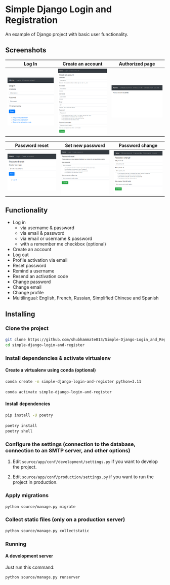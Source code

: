 # Simple Django Login and Registration

An example of Django project with basic user functionality.

## Screenshots

| Log In | Create an account | Authorized page |
| -------|--------------|-----------------|
| <img src="source/screenshots/login.png" width="200"> | <img src="source/screenshots/create_an_account.png" width="200"> | <img src="source/screenshots/authorized_page.png " width="200"> |

| Password reset | Set new password | Password change |
| ---------------|------------------|-----------------|
| <img src="source/screenshots/password_reset.png" width="200"> | <img src="source/screenshots/set_new_password.png" width="200"> | <img src="source/screenshots/password_change.png" width="200"> |

## Functionality

- Log in
    - via username & password
    - via email & password
    - via email or username & password
    - with a remember me checkbox (optional)
- Create an account
- Log out
- Profile activation via email
- Reset password
- Remind a username
- Resend an activation code
- Change password
- Change email
- Change profile
- Multilingual: English, French, Russian, Simplified Chinese and Spanish


## Installing

### Clone the project

```bash
git clone https://github.com/shubhammate013/Simple-Django-Login_and_Register.git
cd simple-django-login-and-register
```

### Install dependencies & activate virtualenv

#### Create a virtualenv using conda (optional)

```bash
conda create -n simple-django-login-and-register python=3.11

conda activate simple-django-login-and-register
```

#### Install dependencies

```bash
pip install -U poetry

poetry install
poetry shell
```

### Configure the settings (connection to the database, connection to an SMTP server, and other options)

1. Edit `source/app/conf/development/settings.py` if you want to develop the project.

2. Edit `source/app/conf/production/settings.py` if you want to run the project in production.

### Apply migrations

```bash
python source/manage.py migrate
```

### Collect static files (only on a production server)

```bash
python source/manage.py collectstatic
```

### Running

#### A development server

Just run this command:

```bash
python source/manage.py runserver
```
